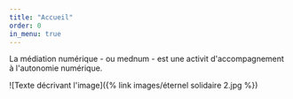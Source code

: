 ```yaml
---
title: "Accueil"
order: 0
in_menu: true
---
```

La médiation numérique - ou mednum - est une activit d'accompagnement à l'autonomie numérique. 

![Texte décrivant l'image]({% link images/éternel solidaire 2.jpg %}) 